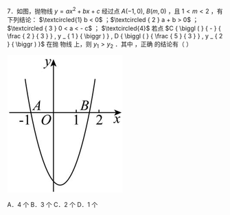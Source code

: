 7．如图，抛物线 $y = a x ^ { 2 } + b x + c$ 经过点 $A ( - 1 , 0 ) , \ B ( m , 0 )$ ，且 $1 < m < 2$ ，有下列结论： $\textcircled{1} b < 0$ ；$\textcircled { 2 } a + b > 0$ ； $\textcircled { 3 } 0 < a < - c$ ； $\textcircled{4}$ 若点 $C { \biggl ( } { - } { \frac { 2 } { 3 } } , y _ { 1 } { \biggr ) } , D { \biggl ( } { \frac { 5 } { 3 } } , y _ { 2 } { \biggr ) }$ 在抛 物线 上，则 $y _ { 1 } > y _ { 2 }$ ．其中 ，正确 的结论有（ ）

![](<../../qs_image_DB/专题3-4__二次函数选填压轴7类常考热点问题（解析版）_/5e9c899793219ad50cee6b93240e57a29459f8a7ff774c2368cbbf48a299af97.jpg>)

A．4 个 B．3 个 C．2 个 D．1 个
